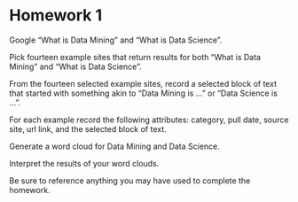 # Homework 1 
 
Google “What is Data Mining” and “What is Data Science”. 
 
Pick fourteen example sites that return results for both “What is Data Mining” and “What is Data Science”. 
 
From the fourteen selected example sites, record a selected block of text that started with something akin to “Data Mining is …” or “Data Science is …”. 
 
For each example record the following attributes: category, pull date, source site, url link, and the selected block of text. 
 
Generate a word cloud for Data Mining and Data Science. 
 
Interpret the results of your word clouds. 
 
Be sure to reference anything you may have used to complete the homework. 
